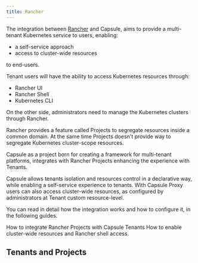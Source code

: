 ```yaml
---
title: Rancher
---
```


The integration between [Rancher](https://github.com/rancher/rancher) and Capsule, aims to provide a multi-tenant Kubernetes service to users, enabling:

* a self-service approach
* access to cluster-wide resources

to end-users.

Tenant users will have the ability to access Kubernetes resources through:

* Rancher UI
* Rancher Shell
* Kubernetes CLI
  
On the other side, administrators need to manage the Kubernetes clusters through Rancher.

Rancher provides a feature called Projects to segregate resources inside a common domain. At the same time Projects doesn't provide way to segregate Kubernetes cluster-scope resources.

Capsule as a project born for creating a framework for multi-tenant platforms, integrates with Rancher Projects enhancing the experience with Tenants.

Capsule allows tenants isolation and resources control in a declarative way, while enabling a self-service experience to tenants. With Capsule Proxy users can also access cluster-wide resources, as configured by administrators at Tenant custom resource-level.

You can read in detail how the integration works and how to configure it, in the following guides.

How to integrate Rancher Projects with Capsule Tenants
How to enable cluster-wide resources and Rancher shell access.

## Tenants and Projects



